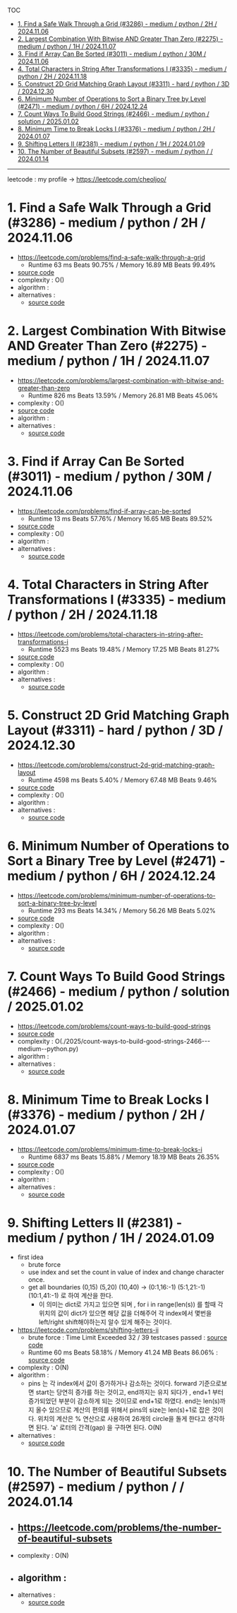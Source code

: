 TOC
- [1. Find a Safe Walk Through a Grid (#3286) - medium / python / 2H / 2024.11.06](#1-find-a-safe-walk-through-a-grid-3286---medium--python--2h--20241106)
- [2. Largest Combination With Bitwise AND Greater Than Zero (#2275) - medium / python / 1H / 2024.11.07](#2-largest-combination-with-bitwise-and-greater-than-zero-2275---medium--python--1h--20241107)
- [3. Find if Array Can Be Sorted (#3011) - medium / python / 30M / 2024.11.06](#3-find-if-array-can-be-sorted-3011---medium--python--30m--20241106)
- [4. Total Characters in String After Transformations I (#3335) - medium / python / 2H / 2024.11.18](#4-total-characters-in-string-after-transformations-i-3335---medium--python--2h--20241118)
- [5. Construct 2D Grid Matching Graph Layout (#3311) - hard / python / 3D / 2024.12.30](#5-construct-2d-grid-matching-graph-layout-3311---hard--python--3d--20241230)
- [6. Minimum Number of Operations to Sort a Binary Tree by Level (#2471) - medium / python / 6H / 2024.12.24](#6-minimum-number-of-operations-to-sort-a-binary-tree-by-level-2471---medium--python--6h--20241224)
- [7. Count Ways To Build Good Strings (#2466) - medium / python / solution / 2025.01.02](#7-count-ways-to-build-good-strings-2466---medium--python--solution--20250102)
- [8. Minimum Time to Break Locks I (#3376) - medium / python / 2H / 2024.01.07](#8-minimum-time-to-break-locks-i-3376---medium--python--2h--20240107)
- [9. Shifting Letters II (#2381) - medium / python / 1H / 2024.01.09](#9-shifting-letters-ii-2381---medium--python--1h--20240109)
- [10. The Number of Beautiful Subsets (#2597) - medium / python /   / 2024.01.14](#10-the-number-of-beautiful-subsets-2597---medium--python-----20240114)

--------------------
leetcode : my profile -> https://leetcode.com/cheoljoo/

# 1. Find a Safe Walk Through a Grid (#3286) - medium / python / 2H / 2024.11.06
- https://leetcode.com/problems/find-a-safe-walk-through-a-grid
  - Runtime 63 ms Beats 90.75% / Memory 16.89 MB Beats 99.49%
- [source code](./2025/find-a-safe-walk-through-a-grid-3286---medium--python.py)
- complexity : O()
- algorithm : 
- alternatives : 
  - [source code](./2025/find-a-safe-walk-through-a-grid-3286---medium--python-2.py)

# 2. Largest Combination With Bitwise AND Greater Than Zero (#2275) - medium / python / 1H / 2024.11.07
- https://leetcode.com/problems/largest-combination-with-bitwise-and-greater-than-zero
  - Runtime 826 ms Beats 13.59% / Memory 26.81 MB Beats 45.06%
- complexity : O()
- [source code](./2025/largest-combination-with-bitwise-and-greater-than-zero-2275---medium--python.py)
- algorithm : 
- alternatives : 
  - [source code](./2025/largest-combination-with-bitwise-and-greater-than-zero-2275---medium--python-2.py)

# 3. Find if Array Can Be Sorted (#3011) - medium / python / 30M / 2024.11.06
- https://leetcode.com/problems/find-if-array-can-be-sorted
  - Runtime 13 ms Beats 57.76% / Memory 16.65 MB Beats 89.52%
- [source code](./2025/find-if-array-can-be-sorted-3011---medium--python.py)
- complexity : O()
- algorithm : 
- alternatives : 
  - [source code](./2025/find-if-array-can-be-sorted-3011---medium--python-2.py)

# 4. Total Characters in String After Transformations I (#3335) - medium / python / 2H / 2024.11.18
- https://leetcode.com/problems/total-characters-in-string-after-transformations-i
  - Runtime 5523 ms Beats 19.48% / Memory 17.25 MB Beats 81.27%
- [source code](./2025/total-characters-in-string-after-transformations-i-3335---medium--python.py)
- complexity : O()
- algorithm : 
- alternatives : 
  - [source code](./2025/total-characters-in-string-after-transformations-i-3335---medium--python-2.py)

# 5. Construct 2D Grid Matching Graph Layout (#3311) - hard / python / 3D / 2024.12.30
- https://leetcode.com/problems/construct-2d-grid-matching-graph-layout
  - Runtime 4598 ms Beats 5.40% / Memory 67.48 MB Beats 9.46%
- [source code](./2025/construct-2d-grid-matching-graph-layout-3311---hard--python.py)
- complexity : O()
- algorithm : 
- alternatives : 
  - [source code](./2025/construct-2d-grid-matching-graph-layout-3311---hard--python-2.py)

# 6. Minimum Number of Operations to Sort a Binary Tree by Level (#2471) - medium / python / 6H / 2024.12.24
- https://leetcode.com/problems/minimum-number-of-operations-to-sort-a-binary-tree-by-level
  - Runtime 293 ms Beats 14.34% / Memory 56.26 MB Beats 5.02%
- [source code](./2025/minimum-number-of-operations-to-sort-a-binary-tree-by-level-2471---medium--python.py)
- complexity : O()
- algorithm : 
- alternatives : 
  - [source code](./2025/minimum-number-of-operations-to-sort-a-binary-tree-by-level-2471---medium--python-2.py)

# 7. Count Ways To Build Good Strings (#2466) - medium / python / solution / 2025.01.02
- https://leetcode.com/problems/count-ways-to-build-good-strings
- [source code]()
- complexity : O(./2025/count-ways-to-build-good-strings-2466---medium--python.py)
- algorithm : 
- alternatives : 
  - [source code](./2025/count-ways-to-build-good-strings-2466---medium--python-2.py)

# 8. Minimum Time to Break Locks I (#3376) - medium / python / 2H / 2024.01.07
- https://leetcode.com/problems/minimum-time-to-break-locks-i
  - Runtime 6837 ms Beats 15.88% / Memory 18.19 MB Beats 26.35%
- [source code](./2025/minimum-time-to-break-locks-i-3376---medium--python.py)
- complexity : O()
- algorithm : 
- alternatives : 
  - [source code](./2025/minimum-time-to-break-locks-i-3376---medium--python-2.py)

# 9. Shifting Letters II (#2381) - medium / python / 1H / 2024.01.09
- first idea
  - brute force
  - use index and set the count in value of index and change character once.
  - get all boundaries (0,15) (5,20) (10,40) -> (0:1,16:-1) (5:1,21:-1) (10:1,41:-1) 로 하여 계산을 한다. 
    - 이 의미는 dict로 가지고 있으면 되며 , for i in range(len(s)) 를 할때 각 위치의 값이 dict가 있으면 해당 값을 더해주어 각 index에서 몇번을 left/right shift해야하는지 알수 있게 해주는 것이다.
- https://leetcode.com/problems/shifting-letters-ii
  - brute force : Time Limit Exceeded 32 / 39 testcases passed : [source code](./2025/shifting-letters-ii-2381---medium--python.py)
  - Runtime 60 ms Beats 58.18% /  Memory 41.24 MB Beats 86.06% : [source code](./2025/shifting-letters-ii-2381---medium--python-2.py)
- complexity : O(N)
- algorithm : 
  - pins 는 각 index에서 값이 증가하거나 감소하는 것이다. forward  기준으로보면 start는 당연히 증가를 하는 것이고, end까지는 유지 되다가 , end+1 부터 증가되었던 부분이 감소하게 되는 것이므로 end+1로 하였다. end는 len(s)까지 올수 있으므로 계산의 편의를 위해서 pins의 size는 len(s)+1로 잡은 것이다. 위치의 계산은 % 연산으로 사용하여 26개의 circle을 돌게 한다고 생각하면 된다.  'a' 로터의 간격(gap) 을 구하면 된다.  O(N)
- alternatives : 
  - [source code]()

# 10. The Number of Beautiful Subsets (#2597) - medium / python /   / 2024.01.14
- https://leetcode.com/problems/the-number-of-beautiful-subsets
  - 
- complexity : O(N)
- algorithm : 
  - 
- alternatives : 
  - [source code]()